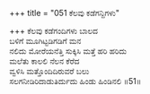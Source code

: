+++
title = "051 ಕೆಲವು ಕಡೆಗನ್ದಿಗಳು"

+++
ಕೆಲವು ಕಡೆಗಂದಿಗಳು ಬಾಲದ  
ಬಳಿಗೆ ಮೂಗಿಟ್ಟಡಿಗಡಿಗೆ ಮನ  
ನಲಿದು ಮೋರೆಯನೆತ್ತಿ ಸುಕ್ಕಿಸಿ ಮತ್ತೆ ಹರಿ ಹರಿದು  
ಮಲೆತು ಕಾಲಲಿ ನೆಲನ ಕೆರೆದ  
ವ್ವಳಿಸಿ ಮತ್ತೊಂದಿದಿರುವರೆ ಬಲು  
ಸಲಗನೀಡಿರಿದಾಡುತಿರ್ದುದು ಹಿಂಡು ಹಿಂಡಿನಲಿ     ॥51॥